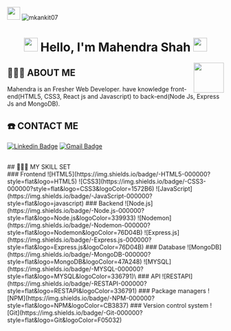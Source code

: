 <p align="left"> <img src="https://media.giphy.com/media/iY8CRBdQXODJSCERIr/giphy.gif" width="30px"> <img src="https://komarev.com/ghpvc/?username=mkankit07&label=Profile%20views&color=0e75b6&style=flat" alt="mkankit07" /> </p>
<h1 align="center">
<img src="https://github.com/blackcater/blackcater/raw/master/images/Hi.gif" height="32" />
Hello, I'm Mahendra Shah
<img src="https://github.com/blackcater/blackcater/raw/master/images/Hi.gif" height="32" />
</h1>
<img align='right' src="https://media.giphy.com/media/LmNwrBhejkK9EFP504/giphy.gif" width="70">

## 👨🏾‍💻 ABOUT ME

 <p>Mahendra  is an Fresher Web Developer. have knowledge  front-end(HTML5, CSS3, React js and Javascript) to back-end(Node Js, Express Js and MongoDB).</p>


## ☎️ CONTACT ME
[![Linkedin Badge](https://img.shields.io/badge/-Mahendra-blue?style=flat-square&logo=Linkedin&logoColor=white&link=https://www.linkedin.com/in/mahendra-shah-5a8024226/)](https://www.linkedin.com/in/mahendra-shah-5a8024226/)
[![Gmail Badge](https://img.shields.io/badge/-ankit20@navgurukul.org-c14438?style=flat-square&logo=Gmail&logoColor=white&link=mailto:mahendra21@navgurukul.org)](mailto:mahendra21@navgurukul.org)
<!--[![Instagram Badge](https://img.shields.io/badge/-mkankit07-c14438?style=flat-square&logo=Instagram&logoColor=white&link=https://www.instagram.com/mkankit07/)](https://www.instagram.com/mkankit07/)
-->
<br />
## 👨🏾‍🔧 MY SKILL SET
<br />
### Frontend
![HTML5](https://img.shields.io/badge/-HTML5-000000?style=flat&logo=HTML5)
![CSS3](https://img.shields.io/badge/-CSS3-000000?style=flat&logo=CSS3&logoColor=1572B6)
![JavaScript](https://img.shields.io/badge/-JavaScript-000000?style=flat&logo=javascript)
### Backend
![Node.js](https://img.shields.io/badge/-Node.js-000000?style=flat&logo=Node.js&logoColor=339933)
![Nodemon](https://img.shields.io/badge/-Nodemon-000000?style=flat&logo=Nodemon&logoColor=76D04B)
![Express.js](https://img.shields.io/badge/-Express.js-000000?style=flat&logo=Express.js&logoColor=76D04B)
### Database
![MongoDB](https://img.shields.io/badge/-MongoDB-000000?style=flat&logo=MongoDB&logoColor=47A248)
![MYSQL](https://img.shields.io/badge/-MYSQL-000000?style=flat&logo=MYSQL&logoColor=336791)\
### API
![RESTAPI](https://img.shields.io/badge/-RESTAPI-000000?style=flat&logo=RESTAPI&logoColor=336791)
### Package managers
![NPM](https://img.shields.io/badge/-NPM-000000?style=flat&logo=NPM&logoColor=CB3837)
### Version control system
![Git](https://img.shields.io/badge/-Git-000000?style=flat&logo=Git&logoColor=F05032)

